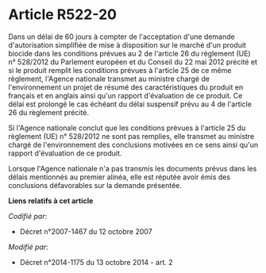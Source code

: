 # Article R522-20

Dans un délai de 60 jours à compter de l'acceptation d'une demande d'autorisation simplifiée de mise à disposition sur le
marché d'un produit biocide dans les conditions prévues au 2 de l'article 26 du règlement (UE) n° 528/2012 du Parlement
européen et du Conseil du 22 mai 2012 précité et si le produit remplit les conditions prévues à l'article 25 de ce même
règlement, l'Agence nationale transmet au ministre chargé de l'environnement un projet de résumé des caractéristiques du
produit en français et en anglais ainsi qu'un rapport d'évaluation de ce produit. Ce délai est prolongé le cas échéant du
délai suspensif prévu au 4 de l'article 26 du règlement précité. 

Si l'Agence nationale conclut que les conditions prévues à l'article 25 du règlement (UE) n° 528/2012 ne sont pas remplies,
elle transmet au ministre chargé de l'environnement des conclusions motivées en ce sens ainsi qu'un rapport d'évaluation de
ce produit. 

Lorsque l'Agence nationale n'a pas transmis les documents prévus dans les délais mentionnés au premier alinéa, elle est
réputée avoir émis des conclusions défavorables sur la demande présentée.

**Liens relatifs à cet article**

_Codifié par_:

  - Décret n°2007-1467 du 12 octobre 2007

_Modifié par_:

  - Décret n°2014-1175 du 13 octobre 2014 - art. 2
